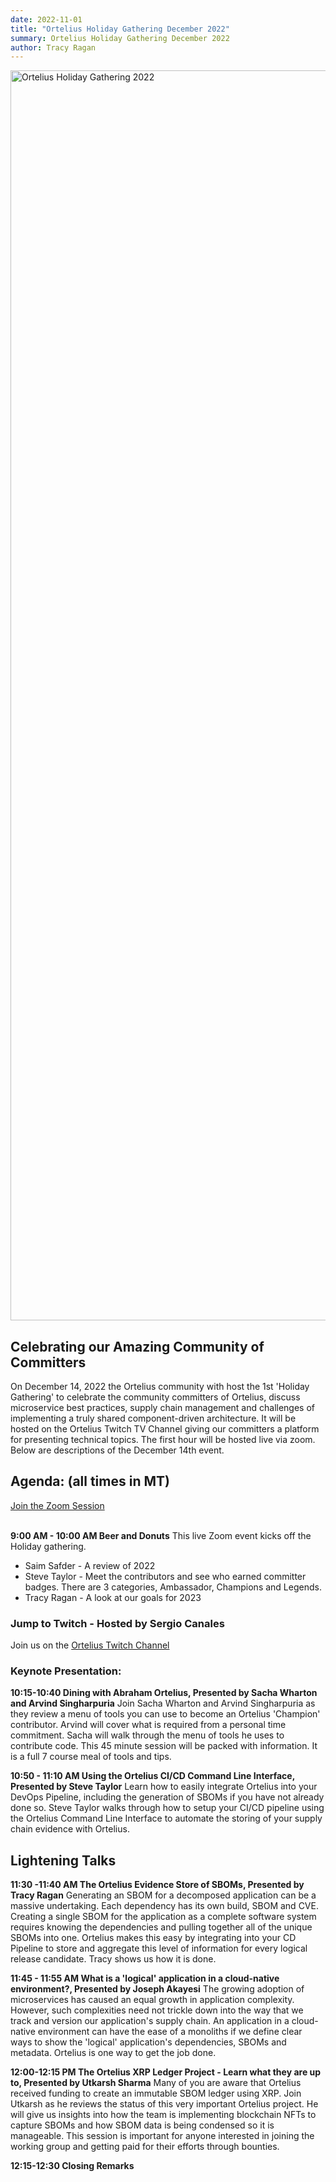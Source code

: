 ```yaml
---
date: 2022-11-01
title: "Ortelius Holiday Gathering December 2022"
summary: Ortelius Holiday Gathering December 2022
author: Tracy Ragan
---
```


<div class="col-center">
<img src="/images/ortelius-holiday-gathering-12-2022.png" alt="Ortelius Holiday Gathering 2022" height="2000px" width="1000px" />
</div>
<p></p>

## Celebrating our Amazing Community of Committers

On December 14, 2022 the Ortelius community with host the 1st 'Holiday Gathering' to celebrate the community committers of Ortelius, discuss microservice best practices, supply chain management and challenges of implementing a truly shared component-driven architecture. It will be hosted on the Ortelius Twitch TV Channel giving our committers a platform for presenting technical topics. The first hour will be hosted live via zoom. Below are descriptions of the December 14th event.

## Agenda: (all times in MT)

[Join the Zoom Session](https://us02web.zoom.us/j/5054246440?pwd=NFRwZWd3RGdlV09JdTBneHI1WGJWdz09)

<br>
<strong>9:00 AM - 10:00 AM Beer and Donuts</strong> 
This live Zoom event kicks off the Holiday gathering.

* Saim Safder - A review of 2022
* Steve Taylor - Meet the contributors and see who earned committer badges. There are 3 categories, Ambassador, Champions and Legends.
* Tracy Ragan - A look at our goals for 2023

### Jump to Twitch - Hosted by Sergio Canales
Join us on the [Ortelius Twitch Channel](https://www.twitch.tv/orteliusos)

### Keynote Presentation:
<strong>10:15-10:40 Dining with Abraham Ortelius, </strong>
<strong>Presented by Sacha Wharton and Arvind Singharpuria</strong>
Join Sacha Wharton and Arvind Singharpuria as they review a menu of tools you can use to become an Ortelius 'Champion' contributor. Arvind will cover what is required from a personal time commitment. Sacha will walk through the menu of tools he uses to contribute code. This 45 minute session will be packed with information. It is a full 7 course meal of tools and tips.  

<strong>10:50 - 11:10 AM  Using the Ortelius CI/CD Command Line Interface, </strong>
<strong>Presented by Steve Taylor</strong>
Learn how to easily integrate Ortelius into your DevOps Pipeline, including the generation of SBOMs if you have not already done so. Steve Taylor walks through how to setup your CI/CD pipeline using the Ortelius Command Line Interface to automate the storing of your supply chain evidence with Ortelius. 
<br>

## Lightening Talks

<strong>11:30 -11:40 AM The Ortelius Evidence Store of SBOMs, </strong>
<strong>Presented by Tracy Ragan</strong>
Generating an SBOM for a decomposed application can be a massive undertaking. Each dependency has its own build, SBOM and CVE. Creating a single SBOM for the application as a complete software system requires knowing the dependencies and pulling together all of the unique SBOMs into one. Ortelius makes this easy by integrating into your CD Pipeline to store and aggregate this level of information for every logical release candidate. Tracy shows us how it is done.</p>

<strong>11:45 - 11:55 AM What is a 'logical' application in a cloud-native environment?, </strong>
<strong> Presented by Joseph Akayesi</strong>
The growing adoption of microservices has caused an equal growth in application complexity. However, such complexities need not trickle down into the way that we track and version our application's supply chain. An application in a cloud-native environment can have the ease of a monoliths if we define clear ways to show the 'logical' application's dependencies, SBOMs and metadata. Ortelius is one way to get the job done.  

<strong>12:00-12:15 PM The Ortelius XRP Ledger Project - Learn what they are up to, </strong>
<strong>Presented by Utkarsh Sharma</strong>
Many of you are aware that Ortelius received funding to create an immutable SBOM ledger using XRP. Join Utkarsh as he reviews the status of this very important Ortelius project. He will give us insights into how the team is implementing blockchain NFTs to capture SBOMs and how SBOM data is being condensed so it is manageable. This session is important for anyone interested in joining the working group and getting paid for their efforts through bounties.

<strong>12:15-12:30 Closing Remarks





